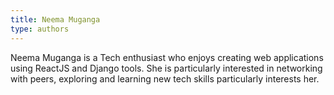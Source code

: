 ```yaml
---
title: Neema Muganga
type: authors
---
```

Neema Muganga is a Tech enthusiast who enjoys creating web applications using ReactJS and Django tools. She is particularly interested in networking with peers, exploring and learning new tech skills particularly interests her.